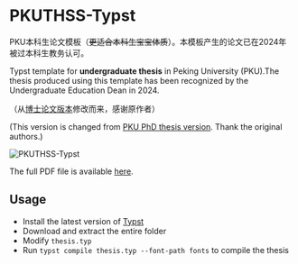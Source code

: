 # PKUTHSS-Typst

PKU本科生论文模板（~~更适合本科生宝宝体质~~）。本模板产生的论文已在2024年被过本科生教务认可。

Typst template for **undergraduate thesis** in Peking University (PKU).The thesis produced using this template has been recognized by the Undergraduate Education Dean in 2024.

（从[博士论文版本](https://github.com/pku-typst/pkuthss-typst)修改而来，感谢原作者）

(This version is changed from [PKU PhD thesis version](https://github.com/pku-typst/pkuthss-typst). Thank the original authors.)


![PKUTHSS-Typst](./images/undergraduate-cover.png)

The full PDF file is available [here](./build/thesis.pdf).

## Usage

- Install the latest version of [Typst](https://github.com/typst/typst)
- Download and extract the entire folder
- Modify `thesis.typ`
- Run `typst compile thesis.typ --font-path fonts` to compile the thesis

